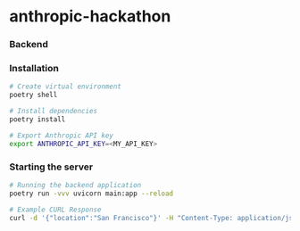 # anthropic-hackathon


### Backend 

### Installation

```sh
# Create virtual environment
poetry shell

# Install dependencies
poetry install

# Export Anthropic API key
export ANTHROPIC_API_KEY=<MY_API_KEY>
```

### Starting the server

```sh
# Running the backend application
poetry run -vvv uvicorn main:app --reload

# Example CURL Response
curl -d '{"location":"San Francisco"}' -H "Content-Type: application/json" -X POST http://localhost:8000/predict/
```
